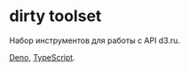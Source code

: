 # dirty toolset

Набор инструментов для работы с API d3.ru.

[Deno](https://deno.land/), [TypeScript](https://www.typescriptlang.org/).